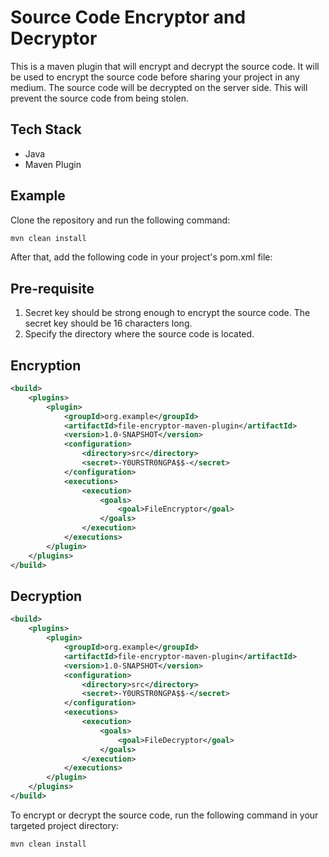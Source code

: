 # Source Code Encryptor and Decryptor

This is a maven plugin that will encrypt and decrypt the source code. It will be used to encrypt the source code before sharing your project in any medium. The source code will be decrypted on the server side. This will prevent the source code from being stolen.

## Tech Stack

* Java
* Maven Plugin

## Example

Clone the repository and run the following command:

```bash
mvn clean install
```

After that, add the following code in your project's pom.xml file:

## Pre-requisite
1. Secret key should be strong enough to encrypt the source code. The secret key should be 16 characters long.
2. Specify the directory where the source code is located.

## Encryption
```xml
<build>
    <plugins>
        <plugin>
            <groupId>org.example</groupId>
            <artifactId>file-encryptor-maven-plugin</artifactId>
            <version>1.0-SNAPSHOT</version>
            <configuration>
                <directory>src</directory>
                <secret>-Y0URSTR0NGPA$$-</secret>
            </configuration>
            <executions>
                <execution>
                    <goals>
                        <goal>FileEncryptor</goal>
                    </goals>
                </execution>
            </executions>
        </plugin>
    </plugins>
</build>
```
## Decryption
```xml
<build>
    <plugins>
        <plugin>
            <groupId>org.example</groupId>
            <artifactId>file-encryptor-maven-plugin</artifactId>
            <version>1.0-SNAPSHOT</version>
            <configuration>
                <directory>src</directory>
                <secret>-Y0URSTR0NGPA$$-</secret>
            </configuration>
            <executions>
                <execution>
                    <goals>
                        <goal>FileDecryptor</goal>
                    </goals>
                </execution>
            </executions>
        </plugin>
    </plugins>
</build>
```
To encrypt or decrypt the source code, run the following command in your targeted project directory:

```bash
mvn clean install
```